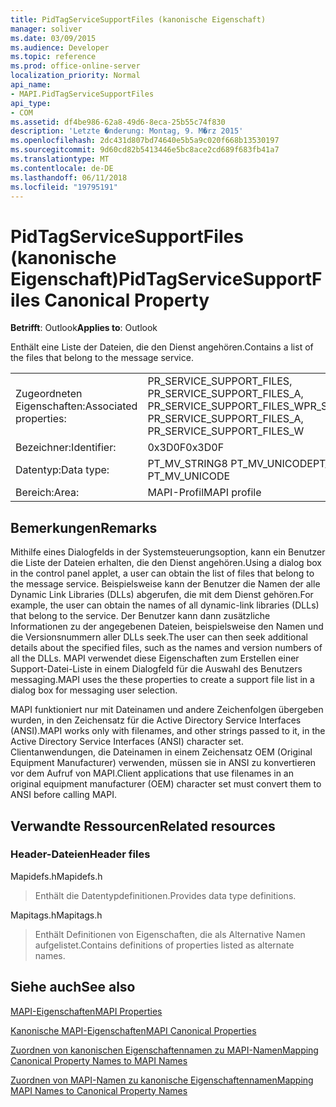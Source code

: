 ```yaml
---
title: PidTagServiceSupportFiles (kanonische Eigenschaft)
manager: soliver
ms.date: 03/09/2015
ms.audience: Developer
ms.topic: reference
ms.prod: office-online-server
localization_priority: Normal
api_name:
- MAPI.PidTagServiceSupportFiles
api_type:
- COM
ms.assetid: df4be986-62a8-49d6-8eca-25b55c74f830
description: 'Letzte �nderung: Montag, 9. M�rz 2015'
ms.openlocfilehash: 2dc431d807bd74640e5b5a9c020f668b13530197
ms.sourcegitcommit: 9d60cd82b5413446e5bc8ace2cd689f683fb41a7
ms.translationtype: MT
ms.contentlocale: de-DE
ms.lasthandoff: 06/11/2018
ms.locfileid: "19795191"
---
```

# <a name="pidtagservicesupportfiles-canonical-property"></a><span data-ttu-id="5e0f6-103">PidTagServiceSupportFiles (kanonische Eigenschaft)</span><span class="sxs-lookup"><span data-stu-id="5e0f6-103">PidTagServiceSupportFiles Canonical Property</span></span>

  
  
<span data-ttu-id="5e0f6-104">**Betrifft**: Outlook</span><span class="sxs-lookup"><span data-stu-id="5e0f6-104">**Applies to**: Outlook</span></span> 
  
<span data-ttu-id="5e0f6-105">Enthält eine Liste der Dateien, die den Dienst angehören.</span><span class="sxs-lookup"><span data-stu-id="5e0f6-105">Contains a list of the files that belong to the message service.</span></span>
  
|||
|:-----|:-----|
|<span data-ttu-id="5e0f6-106">Zugeordneten Eigenschaften:</span><span class="sxs-lookup"><span data-stu-id="5e0f6-106">Associated properties:</span></span>  <br/> |<span data-ttu-id="5e0f6-107">PR_SERVICE_SUPPORT_FILES, PR_SERVICE_SUPPORT_FILES_A, PR_SERVICE_SUPPORT_FILES_W</span><span class="sxs-lookup"><span data-stu-id="5e0f6-107">PR_SERVICE_SUPPORT_FILES, PR_SERVICE_SUPPORT_FILES_A, PR_SERVICE_SUPPORT_FILES_W</span></span>  <br/> |
|<span data-ttu-id="5e0f6-108">Bezeichner:</span><span class="sxs-lookup"><span data-stu-id="5e0f6-108">Identifier:</span></span>  <br/> |<span data-ttu-id="5e0f6-109">0x3D0F</span><span class="sxs-lookup"><span data-stu-id="5e0f6-109">0x3D0F</span></span>  <br/> |
|<span data-ttu-id="5e0f6-110">Datentyp:</span><span class="sxs-lookup"><span data-stu-id="5e0f6-110">Data type:</span></span>  <br/> |<span data-ttu-id="5e0f6-111">PT_MV_STRING8 PT_MV_UNICODE</span><span class="sxs-lookup"><span data-stu-id="5e0f6-111">PT_MV_STRING8, PT_MV_UNICODE</span></span>  <br/> |
|<span data-ttu-id="5e0f6-112">Bereich:</span><span class="sxs-lookup"><span data-stu-id="5e0f6-112">Area:</span></span>  <br/> |<span data-ttu-id="5e0f6-113">MAPI-Profil</span><span class="sxs-lookup"><span data-stu-id="5e0f6-113">MAPI profile</span></span>  <br/> |
   
## <a name="remarks"></a><span data-ttu-id="5e0f6-114">Bemerkungen</span><span class="sxs-lookup"><span data-stu-id="5e0f6-114">Remarks</span></span>

<span data-ttu-id="5e0f6-115">Mithilfe eines Dialogfelds in der Systemsteuerungsoption, kann ein Benutzer die Liste der Dateien erhalten, die den Dienst angehören.</span><span class="sxs-lookup"><span data-stu-id="5e0f6-115">Using a dialog box in the control panel applet, a user can obtain the list of files that belong to the message service.</span></span> <span data-ttu-id="5e0f6-116">Beispielsweise kann der Benutzer die Namen der alle Dynamic Link Libraries (DLLs) abgerufen, die mit dem Dienst gehören.</span><span class="sxs-lookup"><span data-stu-id="5e0f6-116">For example, the user can obtain the names of all dynamic-link libraries (DLLs) that belong to the service.</span></span> <span data-ttu-id="5e0f6-117">Der Benutzer kann dann zusätzliche Informationen zu der angegebenen Dateien, beispielsweise den Namen und die Versionsnummern aller DLLs seek.</span><span class="sxs-lookup"><span data-stu-id="5e0f6-117">The user can then seek additional details about the specified files, such as the names and version numbers of all the DLLs.</span></span> <span data-ttu-id="5e0f6-118">MAPI verwendet diese Eigenschaften zum Erstellen einer Support-Datei-Liste in einem Dialogfeld für die Auswahl des Benutzers messaging.</span><span class="sxs-lookup"><span data-stu-id="5e0f6-118">MAPI uses the these properties to create a support file list in a dialog box for messaging user selection.</span></span>
  
<span data-ttu-id="5e0f6-119">MAPI funktioniert nur mit Dateinamen und andere Zeichenfolgen übergeben wurden, in den Zeichensatz für die Active Directory Service Interfaces (ANSI).</span><span class="sxs-lookup"><span data-stu-id="5e0f6-119">MAPI works only with filenames, and other strings passed to it, in the Active Directory Service Interfaces (ANSI) character set.</span></span> <span data-ttu-id="5e0f6-120">Clientanwendungen, die Dateinamen in einem Zeichensatz OEM (Original Equipment Manufacturer) verwenden, müssen sie in ANSI zu konvertieren vor dem Aufruf von MAPI.</span><span class="sxs-lookup"><span data-stu-id="5e0f6-120">Client applications that use filenames in an original equipment manufacturer (OEM) character set must convert them to ANSI before calling MAPI.</span></span>
  
## <a name="related-resources"></a><span data-ttu-id="5e0f6-121">Verwandte Ressourcen</span><span class="sxs-lookup"><span data-stu-id="5e0f6-121">Related resources</span></span>

### <a name="header-files"></a><span data-ttu-id="5e0f6-122">Header-Dateien</span><span class="sxs-lookup"><span data-stu-id="5e0f6-122">Header files</span></span>

<span data-ttu-id="5e0f6-123">Mapidefs.h</span><span class="sxs-lookup"><span data-stu-id="5e0f6-123">Mapidefs.h</span></span>
  
> <span data-ttu-id="5e0f6-124">Enthält die Datentypdefinitionen.</span><span class="sxs-lookup"><span data-stu-id="5e0f6-124">Provides data type definitions.</span></span>
    
<span data-ttu-id="5e0f6-125">Mapitags.h</span><span class="sxs-lookup"><span data-stu-id="5e0f6-125">Mapitags.h</span></span>
  
> <span data-ttu-id="5e0f6-126">Enthält Definitionen von Eigenschaften, die als Alternative Namen aufgelistet.</span><span class="sxs-lookup"><span data-stu-id="5e0f6-126">Contains definitions of properties listed as alternate names.</span></span>
    
## <a name="see-also"></a><span data-ttu-id="5e0f6-127">Siehe auch</span><span class="sxs-lookup"><span data-stu-id="5e0f6-127">See also</span></span>



[<span data-ttu-id="5e0f6-128">MAPI-Eigenschaften</span><span class="sxs-lookup"><span data-stu-id="5e0f6-128">MAPI Properties</span></span>](mapi-properties.md)
  
[<span data-ttu-id="5e0f6-129">Kanonische MAPI-Eigenschaften</span><span class="sxs-lookup"><span data-stu-id="5e0f6-129">MAPI Canonical Properties</span></span>](mapi-canonical-properties.md)
  
[<span data-ttu-id="5e0f6-130">Zuordnen von kanonischen Eigenschaftennamen zu MAPI-Namen</span><span class="sxs-lookup"><span data-stu-id="5e0f6-130">Mapping Canonical Property Names to MAPI Names</span></span>](mapping-canonical-property-names-to-mapi-names.md)
  
[<span data-ttu-id="5e0f6-131">Zuordnen von MAPI-Namen zu kanonische Eigenschaftennamen</span><span class="sxs-lookup"><span data-stu-id="5e0f6-131">Mapping MAPI Names to Canonical Property Names</span></span>](mapping-mapi-names-to-canonical-property-names.md)

